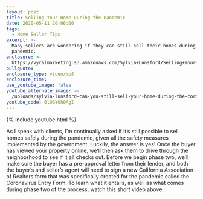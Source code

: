 ```yaml
---
layout: post
title: Selling Your Home During the Pandemic
date: 2020-05-11 20:06:00
tags:
  - Home Seller Tips
excerpt: >-
  Many sellers are wondering if they can still sell their homes during the
  pandemic.
enclosure: >-
  https://vyralmarketing.s3.amazonaws.com/Sylvia+Lunsford/Selling+Your+Home+During+the+Pandemic.mp4
pullquote:
enclosure_type: video/mp4
enclosure_time:
use_youtube_image: false
youtube_alternate_image: >-
  /uploads/sylvia-lunsford-can-you-still-sell-your-home-during-the-coronavirus-yt.jpg
youtube_code: 0lQ6YOh0AgI
---
```


{% include youtube.html %}

As I speak with clients, I’m continually asked if it’s still possible to sell homes safely during the pandemic, given all the safety measures implemented by the government. Luckily, the answer is yes\! Once the buyer has viewed your property online, we’ll then ask them to drive through the neighborhood to see if it all checks out. Before we begin phase two, we’ll make sure the buyer has a pre-approval letter from their lender, and both the buyer’s and seller’s agent will need to sign a new California Association of Realtors form that was specifically created for the pandemic called the Coronavirus Entry Form. To learn what it entails, as well as what comes during phase two of the process, watch this short video above.